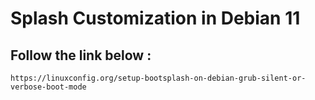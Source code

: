 # Splash Customization in Debian 11

## Follow the link below :
    
    https://linuxconfig.org/setup-bootsplash-on-debian-grub-silent-or-verbose-boot-mode

